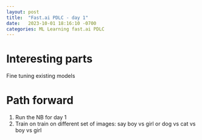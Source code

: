 ```yaml
---
layout: post
title:  "Fast.ai PDLC - day 1"
date:   2023-10-01 18:16:10 -0700
categories: ML Learning fast.ai PDLC
---
```


# Interesting parts
Fine tuning existing models

# Path forward
1. Run the NB for day 1
2. Train on train on different set of images: say boy vs girl or dog vs cat vs boy vs girl